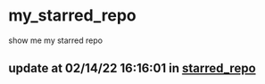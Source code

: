 # my_starred_repo
show me my starred repo

update at 02/14/22 16:16:01 in [starred_repo](./index.html)
---

